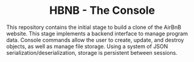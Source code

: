 <center> <h1>HBNB - The Console</h1> </center>

This repository contains the initial stage to build a clone of the AirBnB website. This stage implements a backend interface to manage program data. Console commands allow the user to create, update, and destroy objects, as well as manage file storage. Using a system of JSON serialization/deserialization, storage is persistent between sessions.